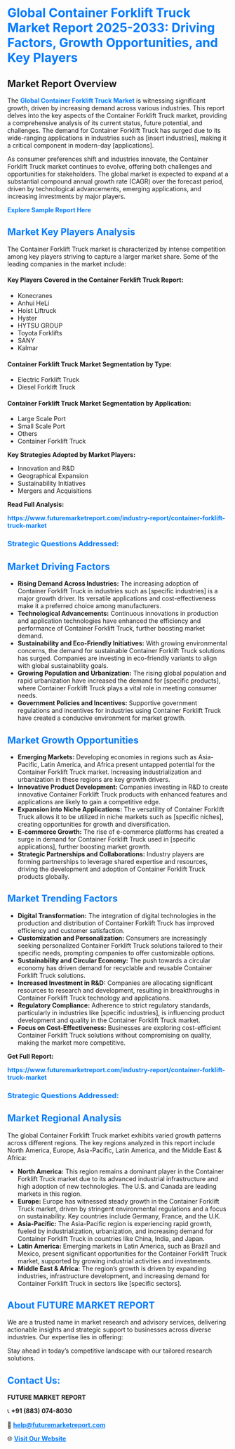 <h1 style="color: #007BFF;">Global Container Forklift Truck Market Report 2025-2033: Driving Factors, Growth Opportunities, and Key Players</h1>

<section id="overview">
<h2>Market Report Overview</h2>
<p>The <a href="https://www.futuremarketreport.com/industry-report/container-forklift-truck-market" style="color: #007BFF; text-decoration: none;"><strong>Global Container Forklift Truck Market</strong></a> is witnessing significant growth, driven by increasing demand across various industries. This report delves into the key aspects of the Container Forklift Truck market, providing a comprehensive analysis of its current status, future potential, and challenges. The demand for Container Forklift Truck has surged due to its wide-ranging applications in industries such as [insert industries], making it a critical component in modern-day [applications].</p>
<p>As consumer preferences shift and industries innovate, the Container Forklift Truck market continues to evolve, offering both challenges and opportunities for stakeholders. The global market is expected to expand at a substantial compound annual growth rate (CAGR) over the forecast period, driven by technological advancements, emerging applications, and increasing investments by major players.</p>
</section>

<section id="overview">
<p><a href="https://www.futuremarketreport.com/request-sample/reportId=126209" style="color: #007BFF; text-decoration: none;"><strong>Explore Sample Report Here</strong></a></p>
</section>

<section id="key-players">
<h2 style="color: #007BFF;">Market Key Players Analysis</h2>
<p>The Container Forklift Truck market is characterized by intense competition among key players striving to capture a larger market share. Some of the leading companies in the market include:</p>
<h4>Key Players Covered in the Container Forklift Truck Report:</h4>
<ul><li>Konecranes</li><li>Anhui HeLi</li><li>Hoist Liftruck</li><li>Hyster</li><li>HYTSU GROUP</li><li>Toyota Forklifts</li><li>SANY</li><li>Kalmar</li></ul>
<h4>Container Forklift Truck Market Segmentation by Type:</h4>
<ul><li>Electric Forklift Truck</li><li>Diesel Forklift Truck</li></ul>

<h4>Container Forklift Truck Market Segmentation by Application:</h4>
<ul><li>Large Scale Port</li><li>Small Scale Port</li><li>Others</li><li>Container Forklift Truck</li></ul>
<p><strong>Key Strategies Adopted by Market Players:</strong></p>
<ul>
<li>Innovation and R&D</li>
<li>Geographical Expansion</li>
<li>Sustainability Initiatives</li>
<li>Mergers and Acquisitions</li>
</ul>
</section>

<section>
<p><strong>Read Full Analysis: </strong></p><a href="https://www.futuremarketreport.com/industry-report/container-forklift-truck-market" style="color: #007BFF; text-decoration: none;"><strong>https://www.futuremarketreport.com/industry-report/container-forklift-truck-market</strong></a>
<h3 style="color: #007BFF;">Strategic Questions Addressed:</h3>
</section>

<section id="driving-factors">
<h2 style="color: #007BFF;">Market Driving Factors</h2>
<ul>
<li><strong>Rising Demand Across Industries:</strong> The increasing adoption of Container Forklift Truck in industries such as [specific industries] is a major growth driver. Its versatile applications and cost-effectiveness make it a preferred choice among manufacturers.</li>
<li><strong>Technological Advancements:</strong> Continuous innovations in production and application technologies have enhanced the efficiency and performance of Container Forklift Truck, further boosting market demand.</li>
<li><strong>Sustainability and Eco-Friendly Initiatives:</strong> With growing environmental concerns, the demand for sustainable Container Forklift Truck solutions has surged. Companies are investing in eco-friendly variants to align with global sustainability goals.</li>
<li><strong>Growing Population and Urbanization:</strong> The rising global population and rapid urbanization have increased the demand for [specific products], where Container Forklift Truck plays a vital role in meeting consumer needs.</li>
<li><strong>Government Policies and Incentives:</strong> Supportive government regulations and incentives for industries using Container Forklift Truck have created a conducive environment for market growth.</li>
</ul>
</section>

<section id="growth-opportunities">
<h2 style="color: #007BFF;">Market Growth Opportunities</h2>
<ul>
<li><strong>Emerging Markets:</strong> Developing economies in regions such as Asia-Pacific, Latin America, and Africa present untapped potential for the Container Forklift Truck market. Increasing industrialization and urbanization in these regions are key growth drivers.</li>
<li><strong>Innovative Product Development:</strong> Companies investing in R&D to create innovative Container Forklift Truck products with enhanced features and applications are likely to gain a competitive edge.</li>
<li><strong>Expansion into Niche Applications:</strong> The versatility of Container Forklift Truck allows it to be utilized in niche markets such as [specific niches], creating opportunities for growth and diversification.</li>
<li><strong>E-commerce Growth:</strong> The rise of e-commerce platforms has created a surge in demand for Container Forklift Truck used in [specific applications], further boosting market growth.</li>
<li><strong>Strategic Partnerships and Collaborations:</strong> Industry players are forming partnerships to leverage shared expertise and resources, driving the development and adoption of Container Forklift Truck products globally.</li>
</ul>
</section>

<section id="trending-factors">
<h2 style="color: #007BFF;">Market Trending Factors</h2>
<ul>
<li><strong>Digital Transformation:</strong> The integration of digital technologies in the production and distribution of Container Forklift Truck has improved efficiency and customer satisfaction.</li>
<li><strong>Customization and Personalization:</strong> Consumers are increasingly seeking personalized Container Forklift Truck solutions tailored to their specific needs, prompting companies to offer customizable options.</li>
<li><strong>Sustainability and Circular Economy:</strong> The push towards a circular economy has driven demand for recyclable and reusable Container Forklift Truck solutions.</li>
<li><strong>Increased Investment in R&D:</strong> Companies are allocating significant resources to research and development, resulting in breakthroughs in Container Forklift Truck technology and applications.</li>
<li><strong>Regulatory Compliance:</strong> Adherence to strict regulatory standards, particularly in industries like [specific industries], is influencing product development and quality in the Container Forklift Truck market.</li>
<li><strong>Focus on Cost-Effectiveness:</strong> Businesses are exploring cost-efficient Container Forklift Truck solutions without compromising on quality, making the market more competitive.</li>
</ul>
</section>

<section>
<p><strong>Get Full Report: </strong></p><a href="https://www.futuremarketreport.com/industry-report/container-forklift-truck-market" style="color: #007BFF; text-decoration: none;"><strong>https://www.futuremarketreport.com/industry-report/container-forklift-truck-market</strong></a>
<h3 style="color: #007BFF;">Strategic Questions Addressed:</h3>
</section>


<section id="regional-analysis">
<h2 style="color: #007BFF;">Market Regional Analysis</h2>
<p>The global Container Forklift Truck market exhibits varied growth patterns across different regions. The key regions analyzed in this report include North America, Europe, Asia-Pacific, Latin America, and the Middle East & Africa:</p>
<ul>
<li><strong>North America:</strong> This region remains a dominant player in the Container Forklift Truck market due to its advanced industrial infrastructure and high adoption of new technologies. The U.S. and Canada are leading markets in this region.</li>
<li><strong>Europe:</strong> Europe has witnessed steady growth in the Container Forklift Truck market, driven by stringent environmental regulations and a focus on sustainability. Key countries include Germany, France, and the U.K.</li>
<li><strong>Asia-Pacific:</strong> The Asia-Pacific region is experiencing rapid growth, fueled by industrialization, urbanization, and increasing demand for Container Forklift Truck in countries like China, India, and Japan.</li>
<li><strong>Latin America:</strong> Emerging markets in Latin America, such as Brazil and Mexico, present significant opportunities for the Container Forklift Truck market, supported by growing industrial activities and investments.</li>
<li><strong>Middle East & Africa:</strong> The region’s growth is driven by expanding industries, infrastructure development, and increasing demand for Container Forklift Truck in sectors like [specific sectors].</li>
</ul>
</section>

<footer>
<h2 style="color: #007BFF;">About FUTURE MARKET REPORT</h2>
<p>We are a trusted name in market research and advisory services, delivering actionable insights and strategic support to businesses across diverse industries. Our expertise lies in offering:</p>

<p>Stay ahead in today’s competitive landscape with our tailored research solutions.</p>

<h2 style="color: #007BFF;">Contact Us:</h2>
<p><strong>FUTURE MARKET REPORT</strong></p>
<p>📞 <strong>+91 (883) 074-8030</strong></p>
<p>📧 <strong><a href="mailto:help@futuremarketreport.com" style="color: #007BFF;">help@futuremarketreport.com</a></strong></p>
<p>🌐 <strong><a href="https://www.futuremarketreport.com/" style="color: #007BFF;">Visit Our Website</a></strong></p>
</footer>